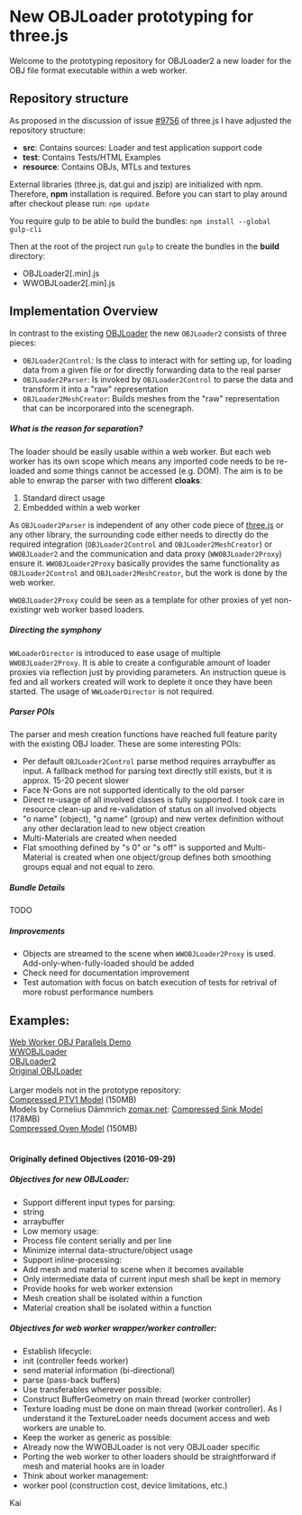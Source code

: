 New OBJLoader prototyping for three.js
===

Welcome to the prototyping repository for OBJLoader2 a new loader for the OBJ file format executable within a web worker.

## Repository structure
As proposed in the discussion of issue [#9756](https://github.com/mrdoob/three.js/issues/9756) of three.js I have adjusted the repository structure:
- **src**: Contains sources: Loader and test application support code
- **test**: Contains Tests/HTML Examples
- **resource**: Contains OBJs, MTLs and textures

External libraries (three.js, dat.gui and jszip) are initialized with npm. Therefore, **npm** installation is required.
Before you can start to play around after checkout please run:
`npm update`

You require gulp to be able to build the bundles:
`npm install --global gulp-cli`

Then at the root of the project run `gulp` to create the bundles in the **build** directory:
- OBJLoader2[.min].js
- WWOBJLoader2[.min].js

## Implementation Overview
In contrast to the existing [OBJLoader](https://github.com/mrdoob/three.js/blob/dev/examples/js/loaders/OBJLoader.js) the new `OBJLoader2` consists of three pieces:
- `OBJLoader2Control`: Is the class to interact with for setting up, for loading data from a given file or for directly forwarding data to the real parser
- `OBJLoader2Parser`: Is invoked by `OBJLoader2Control` to parse the data and transform it into a "raw" representation
- `OBJLoader2MeshCreator`: Builds meshes from the "raw" representation that can be incorporared into the scenegraph.

##### What is the reason for separation?
The loader should be easily usable within a web worker. But each web worker has its own scope which means any imported code needs to be re-loaded and some things cannot be accessed (e.g. DOM). The aim is to be able to enwrap the parser with two different **cloaks**:
1. Standard direct usage
2. Embedded within a web worker

As `OBJLoader2Parser` is independent of any other code piece of [three.js](https://threejs.org) or any other library, the surrounding code either needs to directly do the required integration (`OBJLoader2Control` and `OBJLoader2MeshCreator`) or `WWOBJLoader2` and the communication and data proxy (`WWOBJLoader2Proxy`) ensure it. `WWOBJLoader2Proxy` basically provides the same functionality as `OBJLoader2Control` and `OBJLoader2MeshCreator`, but the work is done by the web worker.

`WWOBJLoader2Proxy` could be seen as a template for other proxies of yet non-existingr web worker based loaders.

##### Directing the symphony
`WWLoaderDirector` is introduced to ease usage of multiple `WWOBJLoader2Proxy`. It is able to create a configurable amount of loader proxies via reflection just by providing parameters. An instruction queue is fed and all workers created will work to deplete it once they have been started. The usage of `WWLoaderDirector` is not required.

##### Parser POIs
The parser and mesh creation functions have reached full feature parity with the existing OBJ loader. These are some interesting POIs:
- Per default `OBJLoader2Control` parse method requires arraybuffer as input. A fallback method for parsing text directly still exists, but it is approx. 15-20 pecent slower
- Face N-Gons are not supported identically to the old parser
- Direct re-usage of all involved classes is fully supported. I took care in resource clean-up and re-validation of status on all involved objects
- "o name" (object), "g name" (group) and new vertex definition without any other declaration lead to new object creation
- Multi-Materials are created when needed
- Flat smoothing defined by "s 0" or "s off" is supported and Multi-Material is created when one object/group defines both smoothing groups equal and not equal to zero.

##### Bundle Details
TODO


##### Improvements
- Objects are streamed to the scene when `WWOBJLoader2Proxy` is used. Add-only-when-fully-loaded should be added
- Check need for documentation improvement
- Test automation with focus on batch execution of tests for retrival of more robust performance numbers

## Examples:
[Web Worker OBJ Parallels Demo](https://kaisalmen.de/proto/test/webgl_loader_ww_parallels.html)<br>
[WWOBJLoader](http://kaisalmen.de/proto/test/webgl_loader_wwobj.html)<br>
[OBJLoader2](http://kaisalmen.de/proto/test/webgl_loader_objloader2_direct.html)<br>
[Original OBJLoader](http://kaisalmen.de/proto/test/three.js.old/webgl_loader_objloader_direct.html)<br>
<br>
Larger models not in the prototype repository:<br>
[Compressed PTV1 Model](http://kaisalmen.de/proto/resource/obj/PTV1/PTV1.zip) (150MB)<br>
Models by Cornelius Dämmrich [zomax.net](https://zomax.net/free-stuff/):
[Compressed Sink Model](http://kaisalmen.de/proto/resource/obj/zomax/zomax-net_haze-sink-scene.zip) (178MB)<br>
[Compressed Oven Model](http://kaisalmen.de/proto/resource/obj/zomax/zomax-net_haze-oven-scene.zip) (150MB)<br>
<br>
#### Originally defined Objectives (2016-09-29)

##### Objectives for new OBJLoader:
- Support different input types for parsing:
 - string
 - arraybuffer
- Low memory usage:
 - Process file content serially and per line
 - Minimize internal data-structure/object usage
- Support inline-processing:
 - Add mesh and material to scene when it becomes available
 - Only intermediate data of current input mesh shall be kept in memory
- Provide hooks for web worker extension
 - Mesh creation shall be isolated within a function
 - Material creation shall be isolated within a function

##### Objectives for web worker wrapper/worker controller:
- Establish lifecycle:
 - init (controller feeds worker)
 - send material information (bi-directional)
 - parse (pass-back buffers)
- Use transferables wherever possible:
 - Construct BufferGeometry on main thread (worker controller)
 - Texture loading must be done on main thread (worker controller). As I understand it the TextureLoader needs document access and web workers are unable to.
- Keep the worker as generic as possible:
 - Already now the WWOBJLoader is not very OBJLoader specific
 - Porting the web worker to other loaders should be straightforward if mesh and material hooks are in loader
- Think about worker management:
 - worker pool (construction cost, device limitations, etc.)


Kai
